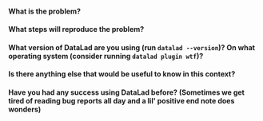 #### What is the problem?
#### What steps will reproduce the problem?
#### What version of DataLad are you using (run `datalad --version`)? On what operating system (consider running `datalad plugin wtf`)?
#### Is there anything else that would be useful to know in this context?
#### Have you had any success using DataLad before? (Sometimes we get tired of reading bug reports all day and a lil' positive end note does wonders)
